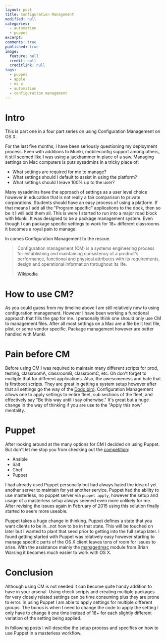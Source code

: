```yaml
---
layout: post
title: Configuration Management
modified: null
categories: 
  - automation
  - puppet
excerpt: 
comments: true
published: true
image: 
  feature: null
  credit: null
  creditlink: null
tags: 
  - puppet
  - apple
  - os x
  - automation
  - configuration management
---
```


# Intro
This is part one in a four part series on using Configuration Management on OS X.

For the last five months, I have been seriously questioning my deployment process. Even with additions to Munki, mobileconfig support among others, it still seemed like I was using a jackhammer in place of a saw. Managing settings on Mac computers is puts sysadmins in a tricky place of:


* What settings are required for me to manage?
* What settings should I default to assist in using the platform?
* What settings should I leave 100% up to the user? 

Many sysadmins have the approach of settings as a user level choice however in education that is not really a fair comparison to private corporations. Students should have an easy process of using a platform. If that means I add all the "Program specific" applications to the dock, then so be it I will add them all. This is were I started to run into a major road block with Munki. It was designed to be a package management system. Even though I can package specific settings to work for 18+ different classrooms it becomes a royal pain to manage.

In comes Configuration Management to the rescue.

> Configuration management (CM) is a systems engineering process for establishing and maintaining consistency of a product's performance, functional and physical attributes with its requirements, design and operational information throughout its life.
> 
> [Wikipedia](en.wikipedia.org/wiki/Configuration_management)


# How to use CM?
As you could guess from my timeline above I am still relatively new to using configuration management. However I have been working a functional approach that fills the gap for me. I personally think one should only use CM to management files. After all most settings on a Mac are a file be it text file, plist, or some vendor specific. Package management however are better handled with Munki.


# Pain before CM
Before using CM I was required to maintain many different scripts for prod, testing, classroomA, classroomB, classroomC, etc. Oh don't forget to multiple that for different applications. Also, the awesomeness and hate that is firstboot scripts. They are great in getting a system setup however after that all settings go the way of the [Dodo bird](http://en.wikipedia.org/wiki/Dodo). Configuration Management allows one to apply settings to entire fleet, sub sections of the fleet, and effectively say "Be this way until I say otherwise." It's great but a huge change in the way of thinking if you are use to the "Apply this now" mentality.


# Puppet
After looking around at the many options for CM I decided on using Puppet. But don't let me stop you from checking out the [competition](http://en.wikipedia.org/wiki/Comparison_of_open-source_configuration_management_software):

* Ansible
* Salt
* Chef
* Puppet

I had already used Puppet personally but had always hated the idea of yet another server to maintain for yet another service. Puppet had the ability to use masterless, no puppet server via ``puppet apply``, however the setup and usage of a masterless setup always seemed even more unlikely for me. After revising the issues again in February of 2015 using this solution finally started to seem more useable. 

Puppet takes a huge change in thinking. Puppet defines a state that you want clients to be in...not how to be in that state. This will be touched on later but I wanted to plant that seed prior to getting into the full setup later. I found getting started with Puppet was relatively easy however starting to manage specific parts of the OS X client leaves tons of room for issues to arise. With the assistance mainly the [managedmac](https://github.com/dayglojesus/managedmac) module from Brian Warsing it becomes much easier to work with OS X.


# Conclusion
Although using CM is not needed it can become quite handy addition to have in your arsenal. Using check scripts and creating multiple packages for very closely related settings can be time consuming plus they are prone to error. In using Puppet I am able to apply settings for multiple different groups. The bonus is when I need to change the code to apply the setting I only have to change it one time instead of 18+ for each slightly different variation of the setting being applied.

In following posts I will describe the setup process and specifics on how to use Puppet in a masterless workflow.